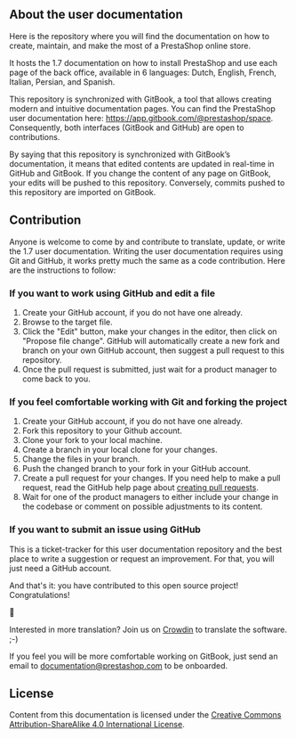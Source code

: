 ## About the user documentation

Here is the repository where you will find the documentation on how to create, maintain, and make the most of a PrestaShop online store. 

It hosts the 1.7 documentation on how to install PrestaShop and use each page of the back office, available in 6 languages: Dutch, English, French, Italian, Persian, and Spanish.

This repository is synchronized with GitBook, a tool that allows creating modern and intuitive documentation pages. You can find the PrestaShop user documentation here: https://app.gitbook.com/@prestashop/space. Consequently, both interfaces (GitBook and GitHub) are open to contributions.

By saying that this repository is synchronized with GitBook’s documentation, it means that edited contents are updated in real-time in GitHub and GitBook. If you change the content of any page on GitBook, your edits will be pushed to this repository. Conversely, commits pushed to this repository are imported on GitBook. 


## Contribution

Anyone is welcome to come by and contribute to translate, update, or write the 1.7 user documentation. Writing the user documentation requires using Git and GitHub, it works pretty much the same as a code contribution. Here are the instructions to follow:


### If you want to work using GitHub and edit a file

1. Create your GitHub account, if you do not have one already.
2. Browse to the target file.
3. Click the "Edit" button, make your changes in the editor, then click on "Propose file change". GitHub will automatically create a new fork and branch on your own GitHub account, then suggest a pull request to this repository.
4. Once the pull request is submitted, just wait for a product manager to come back to you.


### If you feel comfortable working with Git and forking the project

1. Create your GitHub account, if you do not have one already.
2. Fork this repository to your Github account.
3. Clone your fork to your local machine.
4. Create a branch in your local clone for your changes.
5. Change the files in your branch.
6. Push the changed branch to your fork in your GitHub account.
7. Create a pull request for your changes. If you need help to make a pull request, read the GitHub help page about [creating pull requests](https://docs.github.com/en/github/collaborating-with-issues-and-pull-requests/creating-a-pull-request).
8. Wait for one of the product managers to either include your change in the codebase or comment on possible adjustments to its content.


### If you want to submit an issue using GitHub

This is a ticket-tracker for this user documentation repository and the best place to write a suggestion or request an improvement. For that, you will just need a GitHub account.

And that's it: you have contributed to this open source project! Congratulations! 

:tada:

Interested in more translation? Join us on [Crowdin](https://crowdin.com/project/prestashop-official) to translate the software. ;-)
 
If you feel you will be more comfortable working on GitBook, just send an email to documentation@prestashop.com to be onboarded.


## License

Content from this documentation is licensed under the [Creative Commons Attribution-ShareAlike 4.0 International License](https://creativecommons.org/licenses/by-sa/4.0/).
